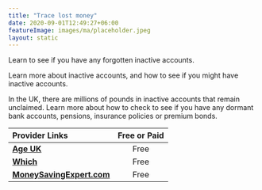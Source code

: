 ```yaml
---
title: "Trace lost money"
date: 2020-09-01T12:49:27+06:00
featureImage: images/ma/placeholder.jpeg
layout: static
---
```


Learn to see if you have any forgotten inactive accounts.

Learn more about inactive accounts, and how to see if you might have inactive accounts.

In the UK, there are millions of pounds in inactive accounts that remain unclaimed. Learn more about how to check to see if you have any dormant bank accounts, pensions, insurance policies or premium bonds.

| Provider Links      | Free or Paid  |  
| :-----------          | :--------------:      |  
| [**Age UK**](https://www.ageuk.org.uk/information-advice/money-legal/debt-savings/how-to-trace-lost-money/) | Free | 
| [**Which**](https://www.which.co.uk/money/savings-and-isas/savings-accounts/how-to-find-lost-bank-and-savings-accounts-aU2w07j7905s) | Free | 
| [**MoneySavingExpert.com**](https://www.moneysavingexpert.com/reclaim/reclaim-lost-assets-free/) | Free | 
  

<br/><br/>






